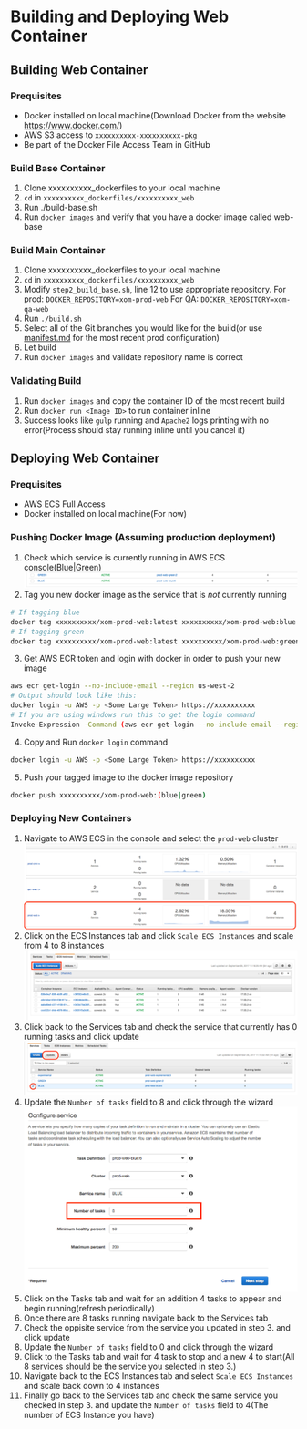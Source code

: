 # Building and Deploying Web Container

## Building Web Container

### Prequisites
* Docker installed on local machine(Download Docker from the website https://www.docker.com/)
* AWS S3 access to `xxxxxxxxxx-xxxxxxxxxx-pkg`
* Be part of the Docker File Access Team in GitHub

### Build Base Container
1. Clone xxxxxxxxxx_dockerfiles to your local machine
2. `cd` in `xxxxxxxxxx_dockerfiles/xxxxxxxxxx_web`
3. Run ./build-base.sh
4. Run `docker images` and verify that you have a docker image called web-base

### Build Main Container
1. Clone xxxxxxxxxx_dockerfiles to your local machine
2. `cd` in `xxxxxxxxxx_dockerfiles/xxxxxxxxxx_web`
3. Modify `step2_build_base.sh`, line 12 to use appropriate repository. For prod: `DOCKER_REPOSITORY=xom-prod-web` For QA: `DOCKER_REPOSITORY=xom-qa-web`
4. Run `./build.sh`
5. Select all of the Git branches you would like for the build(or use [manifest.md](./manifest.md) for the most recent prod configuration)
6. Let build
7. Run `docker images` and validate repository name is correct

### Validating Build
1. Run `docker images` and copy the container ID of the most recent build
2. Run `docker run <Image ID>` to run container inline
3. Success looks like `gulp` running and `Apache2` logs printing with no error(Process should stay running inline until you cancel it)

## Deploying Web Container

### Prequisites
* AWS ECS Full Access
* Docker installed on local machine(For now)

### Pushing Docker Image (Assuming production deployment)
1. Check which service is currently running in AWS ECS console(Blue|Green) ![web_services](./screen_caps/web_services.png)
2. Tag you new docker image as the service that is *not* currently running

```bash
# If tagging blue
docker tag xxxxxxxxxx/xom-prod-web:latest xxxxxxxxxx/xom-prod-web:blue
# If tagging green
docker tag xxxxxxxxxx/xom-prod-web:latest xxxxxxxxxx/xom-prod-web:green
```
3. Get AWS ECR token and login with docker in order to push your new image

```bash
aws ecr get-login --no-include-email --region us-west-2
# Output should look like this:
docker login -u AWS -p <Some Large Token> https://xxxxxxxxxx
# If you are using windows run this to get the login command
Invoke-Expression -Command (aws ecr get-login --no-include-email --region us-west-2)
```
4. Copy and Run `docker login` command

```bash
docker login -u AWS -p <Some Large Token> https://xxxxxxxxxx
```
5. Push your tagged image to the docker image repository

```bash
docker push xxxxxxxxxx/xom-prod-web:(blue|green)
```

### Deploying New Containers
1. Navigate to AWS ECS in the console and select the `prod-web` cluster ![cluster](./screen_caps/select_cluster.png)
2. Click on the ECS Instances tab and click `Scale ECS Instances` and scale from 4 to 8 instances ![scaling](./screen_caps/scale_instances.png)
3. Click back to the Services tab and check the service that currently has 0 running tasks and click update ![select service](./screen_caps/update_service.png)
4. Update the `Number of tasks` field to 8 and click through the wizard ![task update](./screen_caps/update_tasks.png)
5. Click on the Tasks tab and wait for an addition 4 tasks to appear and begin running(refresh periodically)
6. Once there are 8 tasks running navigate back to the Services tab
7. Check the oppisite service from the service you updated in step 3. and click update
8. Update the `Number of tasks` field to 0 and click through the wizard
9. Click to the Tasks tab and wait for 4 task to stop and a new 4 to start(All 8 services should be the service you selected in step 3.)
10. Navigate back to the ECS Instances tab and select `Scale ECS Instances` and scale back down to 4 instances
11. Finally go back to the Services tab and check the same service you checked in step 3. and update the `Number of tasks` field to 4(The number of ECS Instance you have)

